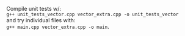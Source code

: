 Compile unit tests w/: <br>
```g++ unit_tests_vector.cpp vector_extra.cpp -o unit_tests_vector``` <br>
and try individual files with: <br>
```g++ main.cpp vector_extra.cpp -o main```.
